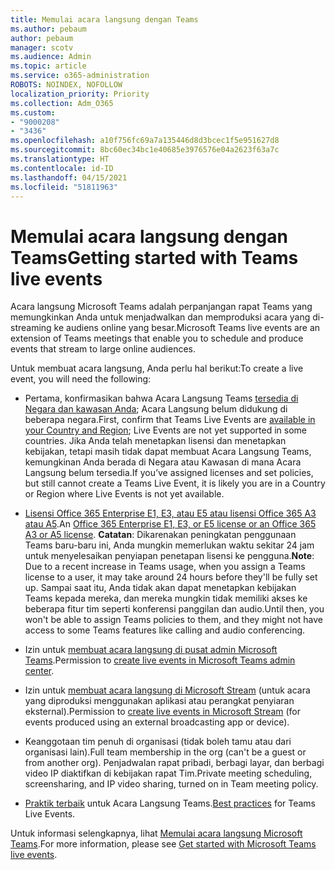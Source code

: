 ```yaml
---
title: Memulai acara langsung dengan Teams
ms.author: pebaum
author: pebaum
manager: scotv
ms.audience: Admin
ms.topic: article
ms.service: o365-administration
ROBOTS: NOINDEX, NOFOLLOW
localization_priority: Priority
ms.collection: Adm_O365
ms.custom:
- "9000208"
- "3436"
ms.openlocfilehash: a10f756fc69a7a135446d8d3bcec1f5e951627d8
ms.sourcegitcommit: 8bc60ec34bc1e40685e3976576e04a2623f63a7c
ms.translationtype: HT
ms.contentlocale: id-ID
ms.lasthandoff: 04/15/2021
ms.locfileid: "51811963"
---
```

# <a name="getting-started-with-teams-live-events"></a><span data-ttu-id="1dab5-102">Memulai acara langsung dengan Teams</span><span class="sxs-lookup"><span data-stu-id="1dab5-102">Getting started with Teams live events</span></span>

<span data-ttu-id="1dab5-103">Acara langsung Microsoft Teams adalah perpanjangan rapat Teams yang memungkinkan Anda untuk menjadwalkan dan memproduksi acara yang di-streaming ke audiens online yang besar.</span><span class="sxs-lookup"><span data-stu-id="1dab5-103">Microsoft Teams live events are an extension of Teams meetings that enable you to schedule and produce events that stream to large online audiences.</span></span>

<span data-ttu-id="1dab5-104">Untuk membuat acara langsung, Anda perlu hal berikut:</span><span class="sxs-lookup"><span data-stu-id="1dab5-104">To create a live event, you will need the following:</span></span>

- <span data-ttu-id="1dab5-105">Pertama, konfirmasikan bahwa Acara Langsung Teams [tersedia di Negara dan kawasan Anda](https://docs.microsoft.com/microsoftteams/teams-live-events/plan-for-teams-live-events#regional-availability); Acara Langsung belum didukung di beberapa negara.</span><span class="sxs-lookup"><span data-stu-id="1dab5-105">First, confirm that Teams Live Events are [available in your Country and Region](https://docs.microsoft.com/microsoftteams/teams-live-events/plan-for-teams-live-events#regional-availability); Live Events are not yet supported in some countries.</span></span>  <span data-ttu-id="1dab5-106">Jika Anda telah menetapkan lisensi dan menetapkan kebijakan, tetapi masih tidak dapat membuat Acara Langsung Teams, kemungkinan Anda berada di Negara atau Kawasan di mana Acara Langsung belum tersedia.</span><span class="sxs-lookup"><span data-stu-id="1dab5-106">If you’ve assigned licenses and set policies, but still cannot create a Teams Live Event, it is likely you are in a Country or Region where Live Events is not yet available.</span></span>

- <span data-ttu-id="1dab5-107">[Lisensi Office 365 Enterprise E1, E3, atau E5 atau lisensi Office 365 A3 atau A5](https://docs.microsoft.com/microsoftteams/teams-live-events/set-up-for-teams-live-events#step-2-get-and-assign-licenses).</span><span class="sxs-lookup"><span data-stu-id="1dab5-107">An [Office 365 Enterprise E1, E3, or E5 license or an Office 365 A3 or A5 license](https://docs.microsoft.com/microsoftteams/teams-live-events/set-up-for-teams-live-events#step-2-get-and-assign-licenses).</span></span> <span data-ttu-id="1dab5-108">**Catatan**: Dikarenakan peningkatan penggunaan Teams baru-baru ini, Anda mungkin memerlukan waktu sekitar 24 jam untuk menyelesaikan penyiapan penetapan lisensi ke pengguna.</span><span class="sxs-lookup"><span data-stu-id="1dab5-108">**Note**: Due to a recent increase in Teams usage, when you assign a Teams license to a user, it may take around 24 hours before they'll be fully set up.</span></span> <span data-ttu-id="1dab5-109">Sampai saat itu, Anda tidak akan dapat menetapkan kebijakan Teams kepada mereka, dan mereka mungkin tidak memiliki akses ke beberapa fitur tim seperti konferensi panggilan dan audio.</span><span class="sxs-lookup"><span data-stu-id="1dab5-109">Until then, you won't be able to assign Teams policies to them, and they might not have access to some Teams features like calling and audio conferencing.</span></span>

- <span data-ttu-id="1dab5-110">Izin untuk [membuat acara langsung di pusat admin Microsoft Teams](https://docs.microsoft.com/microsoftteams/teams-live-events/set-up-for-teams-live-events#create-or-edit-a-live-events-policy).</span><span class="sxs-lookup"><span data-stu-id="1dab5-110">Permission to [create live events in Microsoft Teams admin center](https://docs.microsoft.com/microsoftteams/teams-live-events/set-up-for-teams-live-events#create-or-edit-a-live-events-policy).</span></span>

- <span data-ttu-id="1dab5-111">Izin untuk [membuat acara langsung di Microsoft Stream](https://docs.microsoft.com/microsoftteams/teams-live-events/what-are-teams-live-events) (untuk acara yang diproduksi menggunakan aplikasi atau perangkat penyiaran eksternal).</span><span class="sxs-lookup"><span data-stu-id="1dab5-111">Permission to [create live events in Microsoft Stream](https://docs.microsoft.com/microsoftteams/teams-live-events/what-are-teams-live-events) (for events produced using an external broadcasting app or device).</span></span>

- <span data-ttu-id="1dab5-112">Keanggotaan tim penuh di organisasi (tidak boleh tamu atau dari organisasi lain).</span><span class="sxs-lookup"><span data-stu-id="1dab5-112">Full team membership in the org (can't be a guest or from another org).</span></span>
<span data-ttu-id="1dab5-113">Penjadwalan rapat pribadi, berbagi layar, dan berbagi video IP diaktifkan di kebijakan rapat Tim.</span><span class="sxs-lookup"><span data-stu-id="1dab5-113">Private meeting scheduling, screensharing, and IP video sharing, turned on in Team meeting policy.</span></span>

- <span data-ttu-id="1dab5-114">[Praktik terbaik](https://support.office.com/article/Best-practices-for-producing-a-Teams-live-event-e500370e-4dd1-4187-8b48-af10ef02cf42) untuk Acara Langsung Teams.</span><span class="sxs-lookup"><span data-stu-id="1dab5-114">[Best practices](https://support.office.com/article/Best-practices-for-producing-a-Teams-live-event-e500370e-4dd1-4187-8b48-af10ef02cf42) for Teams Live Events.</span></span>

<span data-ttu-id="1dab5-115">Untuk informasi selengkapnya, lihat [Memulai acara langsung Microsoft Teams](https://support.office.com/article/get-started-with-microsoft-teams-live-events-d077fec2-a058-483e-9ab5-1494afda578a).</span><span class="sxs-lookup"><span data-stu-id="1dab5-115">For more information, please see [Get started with Microsoft Teams live events](https://support.office.com/article/get-started-with-microsoft-teams-live-events-d077fec2-a058-483e-9ab5-1494afda578a).</span></span>